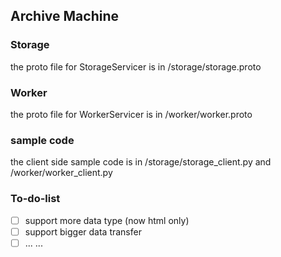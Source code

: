 ## Archive Machine

### Storage

the proto file for StorageServicer is in /storage/storage.proto



### Worker

the proto file for WorkerServicer is in /worker/worker.proto



### sample code

the client side sample code is in /storage/storage_client.py and /worker/worker_client.py



###  To-do-list

- [ ] support more data type (now html only)
- [ ] support bigger data transfer
- [ ] ... ...